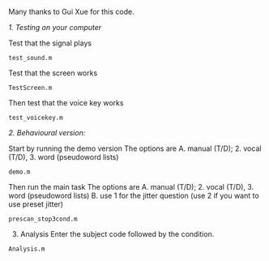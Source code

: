 
Many thanks to Gui Xue for this code.

*1. Testing on your computer*

Test that the signal plays
```
test_sound.m
```
Test that the screen works
```
TestScreen.m
```
Then test that the voice key works
```
test_voicekey.m
```

*2. Behavioural version:*

Start by running the demo version
The options are
A. manual (T/D); 2. vocal (T/D), 3. word (pseudoword lists)
```
demo.m
```
Then run the main task
The options are
A. manual (T/D); 2. vocal (T/D), 3. word (pseudoword lists)
B. use 1 for the jitter question (use 2 if you want to use preset jitter)
```
prescan_stop3cond.m
```

3. Analysis
Enter the subject code followed by the condition.

```
Analysis.m
```
